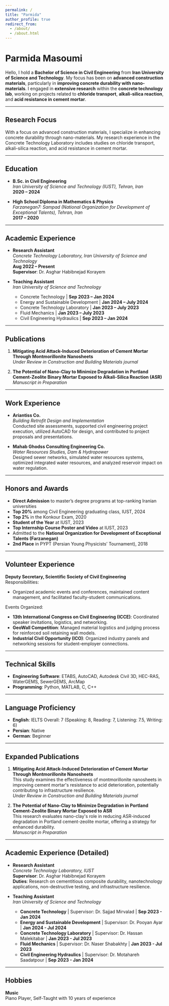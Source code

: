 ```yaml
---
permalink: /
title: "Parmida"
author_profile: true
redirect_from: 
  - /about/
  - /about.html
---
```


# Parmida Masoumi

Hello, I hold a **Bachelor of Science in Civil Engineering** from **Iran University of Science and Technology**. My focus has been on **advanced construction materials**, particularly in **improving concrete durability with nano-materials**. I engaged in **extensive research** within the **concrete technology lab**, working on projects related to **chloride transport**, **alkali-silica reaction**, and **acid resistance in cement mortar**.


---

## Research Focus

With a focus on advanced construction materials, I specialize in enhancing concrete durability through nano-materials. My research experience in the Concrete Technology Laboratory includes studies on chloride transport, alkali-silica reaction, and acid resistance in cement mortar.

---

## Education

- **B.Sc. in Civil Engineering**  
  _Iran University of Science and Technology (IUST), Tehran, Iran_  
  **2020 – 2024**

- **High School Diploma in Mathematics & Physics**  
  _Farzanegan7: Sampad (National Organization for Development of Exceptional Talents), Tehran, Iran_  
  **2017 – 2020**

---

## Academic Experience

- **Research Assistant**  
  _Concrete Technology Laboratory, Iran University of Science and Technology_  
  **Aug 2022 – Present**  
  **Supervisor**: Dr. Asghar Habibnejad Korayem

- **Teaching Assistant**  
  _Iran University of Science and Technology_  
  - Concrete Technology | **Sep 2023 – Jan 2024**
  - Energy and Sustainable Development | **Jan 2024 – July 2024**
  - Concrete Technology Laboratory | **Jan 2023 – July 2023**
  - Fluid Mechanics | **Jan 2023 – July 2023**
  - Civil Engineering Hydraulics | **Sep 2023 – Jan 2024**

---

## Publications

1. **Mitigating Acid Attack-Induced Deterioration of Cement Mortar Through Montmorillonite Nanosheets**  
   _Under Review in Construction and Building Materials journal_

2. **The Potential of Nano-Clay to Minimize Degradation in Portland Cement-Zeolite Binary Mortar Exposed to Alkali-Silica Reaction (ASR)**  
   _Manuscript in Preparation_

---

## Work Experience

- **Ariantiss Co.**  
  _Building Retrofit Design and Implementation_  
  Conducted site assessments, supported civil engineering project execution, utilized AutoCAD for design, and contributed to project proposals and presentations.

- **Mahab Ghodss Consulting Engineering Co.**  
  _Water Resources Studies, Dam & Hydropower_  
  Designed sewer networks, simulated water resources systems, optimized integrated water resources, and analyzed reservoir impact on water regulation.

---

## Honors and Awards

- **Direct Admission** to master’s degree programs at top-ranking Iranian universities
- **Top 20%** among Civil Engineering graduating class, IUST, 2024
- **Top 2%** in the Konkour Exam, 2020
- **Student of the Year** at IUST, 2023
- **Top Internship Course Poster and Video** at IUST, 2023
- Admitted to the **National Organization for Development of Exceptional Talents (Farzanegan)**
- **2nd Place** in PYPT (Persian Young Physicists’ Tournament), 2018

---

## Volunteer Experience

**Deputy Secretary, Scientific Society of Civil Engineering**  
Responsibilities:
- Organized academic events and conferences, maintained content management, and facilitated faculty-student communications.

Events Organized:
- **13th International Congress on Civil Engineering (ICCE)**: Coordinated speaker invitations, logistics, and networking.
- **GeoWall Competition**: Managed material logistics and judging process for reinforced soil retaining wall models.
- **Industrial Civil Opportunity (ICO)**: Organized industry panels and networking sessions for student-employer connections.

---

## Technical Skills

- **Engineering Software**: ETABS, AutoCAD, Autodesk Civil 3D, HEC-RAS, WaterGEMS, SewerGEMS, ArcMap
- **Programming**: Python, MATLAB, C, C++

---

## Language Proficiency

- **English**: IELTS Overall: 7 (Speaking: 8, Reading: 7, Listening: 7.5, Writing: 6)
- **Persian**: Native
- **German**: Beginner

---

## Expanded Publications

1. **Mitigating Acid Attack-Induced Deterioration of Cement Mortar Through Montmorillonite Nanosheets**  
   This study examines the effectiveness of montmorillonite nanosheets in improving cement mortar's resistance to acid deterioration, potentially contributing to infrastructure resilience.  
   _Under Review in Construction and Building Materials journal_

2. **The Potential of Nano-Clay to Minimize Degradation in Portland Cement-Zeolite Binary Mortar Exposed to ASR**  
   This research evaluates nano-clay's role in reducing ASR-induced degradation in Portland cement-zeolite mortar, offering a strategy for enhanced durability.  
   _Manuscript in Preparation_

---

## Academic Experience (Detailed)

- **Research Assistant**  
  _Concrete Technology Laboratory, IUST_  
  **Supervisor**: Dr. Asghar Habibnejad Korayem  
  **Duties**: Research on cementitious composite durability, nanotechnology applications, non-destructive testing, and infrastructure resilience.

- **Teaching Assistant**  
  _Iran University of Science and Technology_  
  - **Concrete Technology** | Supervisor: Dr. Sajjad Mirvalad | **Sep 2023 - Jan 2024**
  - **Energy and Sustainable Development** | Supervisor: Dr. Pooyan Ayar | **Jan 2024 - Jul 2024**
  - **Concrete Technology Laboratory** | Supervisor: Dr. Hassan Malekitabar | **Jan 2023 - Jul 2023**
  - **Fluid Mechanics** | Supervisor: Dr. Naser Shabakhty | **Jan 2023 - Jul 2023**
  - **Civil Engineering Hydraulics** | Supervisor: Dr. Motahareh Saadatpour | **Sep 2023 - Jan 2024**

---

## Hobbies

**Music**  
Piano Player, Self-Taught with 10 years of experience
